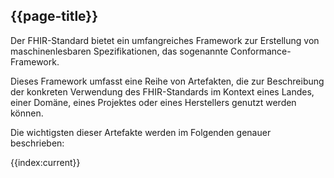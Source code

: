 ## {{page-title}}


Der FHIR-Standard bietet ein umfangreiches Framework zur Erstellung von maschinenlesbaren Spezifikationen, das sogenannte Conformance-Framework. 

Dieses Framework umfasst eine Reihe von Artefakten, die zur Beschreibung der konkreten Verwendung des FHIR-Standards im Kontext eines Landes, einer Domäne, eines Projektes oder eines Herstellers genutzt werden können. 

Die wichtigsten dieser Artefakte werden im Folgenden genauer beschrieben:

{{index:current}}
